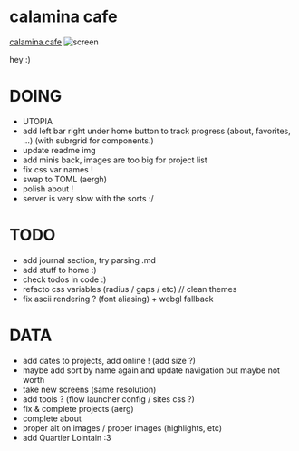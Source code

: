 # calamina cafe

[calamina.cafe](https://calamina.cafe)
![screen](/calaminacafe.avif?raw=true "calamina.cafe")

hey :)

# DOING
- UTOPIA
- add left bar right under home button to track progress (about, favorites, ...) (with subrgrid for components.)
- update readme img
- add minis back, images are too big for project list
- fix css var names !
- swap to TOML (aergh)
- polish about !
- server is very slow with the sorts :/

# TODO
- add journal section, try parsing .md
- add stuff to home :)
- check todos in code :)
- refacto css variables (radius / gaps / etc) // clean themes
- fix ascii rendering ? (font aliasing) + webgl fallback

# DATA
- add dates to projects, add online ! (add size ?)
- maybe add sort by name again and update navigation but maybe not worth 
- take new screens (same resolution)
- add tools ? (flow launcher config / sites css ?)
- fix & complete projects (aerg)
- complete about
- proper alt on images / proper images (highlights, etc)
- add Quartier Lointain :3